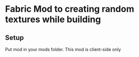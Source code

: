 # Fabric Mod to creating random textures while building

## Setup

Put mod in your mods folder. This mod is client-side only
